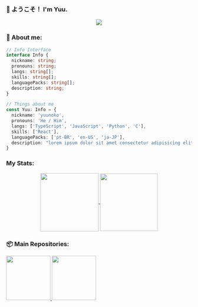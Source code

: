### 🌟 ようこそ！ I'm Yuu.

<p align="center">
  <img src="https://media.giphy.com/media/UpylGnykZ1k8dg3dtG/giphy.gif" />
</p>
  
### 📝 About me:

```typescript
// Info Interface
interface Info {
  nickname: string;
  pronouns: string;
  langs: string[];
  skills: string[];
  languagePacks: string[];
  description: string;
}

// Things about me
const Yuu: Info = {
  nickname: 'yuunoko',
  pronouns: 'He / Him',
  langs: ['TypeScript', 'JavaScript', 'Python', 'C'],
  skills: ['React'],
  languagePacks: ['pt-BR', 'en-US', 'ja-JP'],
  description: "lorem ipsum dolor sit amet consectetur adipisicing elit. nullam quisquam."
}
```

###  My Stats:

<div align="center">
  <a href="https://github.com/yuunoko">
    <img height="158" align="center" src="https://github-readme-stats-yuunoko.vercel.app/api/top-langs/?username=yuunoko&theme=dracula&layout=compact&hide=html,css&hide_border=true" />
  </a>
  <a href="https://github.com/yuunoko">
    <img height="156" align="center" src="https://github-readme-stats-yuunoko.vercel.app/api?username=yuunoko&theme=dracula&hide_title=true&hide_border=true&show_icons=true" />
  </a>
</div>

### 📦️ Main Repositories:

<div >
  <a href="https://github.com/yuunoko/react-typescript-rich-text-editor">
    <img height="120" src="https://github-readme-stats-yuunoko.vercel.app/api/pin/?username=yuunoko&theme=dracula&repo=react-typescript-rich-text-editor&layout=compact&hide=html,css&hide_border=true" />
  </a>
  <a href="https://github.com/yuunoko/react-typescript-rich-text-editor">
    <img height="120" src="https://github-readme-stats-yuunoko.vercel.app/api/pin/?username=yuunoko&theme=dracula&repo=react-typescript-rich-text-editor&layout=compact&hide=html,css&hide_border=true" />
  </a>
</div>
